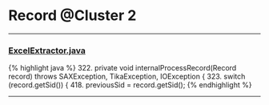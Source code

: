# Record @Cluster 2

***

### [ExcelExtractor.java](https://searchcode.com/codesearch/view/111785559/)
{% highlight java %}
322. private void internalProcessRecord(Record record) throws SAXException, TikaException, IOException {
323.     switch (record.getSid()) {
418.     previousSid = record.getSid();
{% endhighlight %}

***

